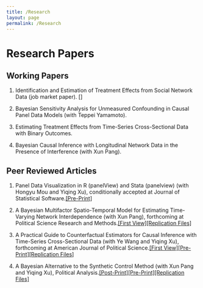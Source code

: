 ```yaml
---
title: /Research
layout: page
permalink: /Research
---
```


# Research Papers 

## Working Papers 

1. Identification and Estimation of Treatment Effects from Social Network Data (job market paper). []
  
2. Bayesian Sensitivity Analysis for Unmeasured Confounding in Causal Panel Data Models (with Teppei Yamamoto).

3. Estimating Treatment Effects from Time-Series Cross-Sectional Data with Binary Outcomes.

4. Bayesian Causal Inference with Longitudinal Network Data in the Presence of Interference (with Xun Pang).


## Peer Reviewed Articles

1. Panel Data Visualization in R (panelView) and Stata (panelview) (with Hongyu Mou and Yiqing Xu), conditionally accepted at Journal of Statistical Software.<a href="https://papers.ssrn.com/sol3/papers.cfm?abstract_id=4202154">[Pre-Print]</a> 

3. A Bayesian Multifactor Spatio-Temporal Model for Estimating Time-Varying Network Interdependence (with Xun Pang), forthcoming at Political Science Research and Methods.<a href="https://www.cambridge.org/core/journals/political-science-research-and-methods/article/abs/bayesian-multifactor-spatiotemporal-model-for-estimating-timevarying-network-interdependence/4BA3382FCC76830D7918E51678DDC1DE">[First View]</a><a href="https://dataverse.harvard.edu/dataset.xhtml?persistentId=doi:10.7910/DVN/B5RVWB">[Replication Files]</a>

5. A Practical Guide to Counterfactual Estimators for Causal Inference with Time-Series Cross-Sectional Data (with Ye Wang and Yiqing Xu), forthcoming at American Journal of Political Science.<a href="https://onlinelibrary.wiley.com/doi/full/10.1111/ajps.12723">[First View]</a><a href="https://papers.ssrn.com/sol3/papers.cfm?abstract_id=3555463">[Pre-Print]</a><a href="https://dataverse.harvard.edu/dataset.xhtml?persistentId=doi:10.7910/DVN/ZVC9W5">[Replication Files]</a>

6. A Bayesian Alternative to the Synthetic Control Method (with Xun Pang and Yiqing Xu), Political Analysis.<a href="https://www.cambridge.org/core/journals/political-analysis/article/bayesian-alternative-to-synthetic-control-for-comparative-case-studies/C23BD67E4BBBB8C88ADAEAE169696A45">[Post-Print]</a><a href="https://papers.ssrn.com/sol3/papers.cfm?abstract_id=3649226">[Pre-Print]</a><a href="https://dataverse.harvard.edu/dataset.xhtml?persistentId=doi:10.7910/DVN/B6SWA1">[Replication Files]</a>

